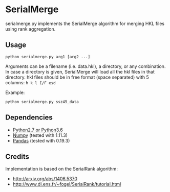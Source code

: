 # SerialMerge

serialmerge.py implements the SerialMerge algorithm for merging HKL files using rank aggregation.

## Usage

    python serialmerge.py arg1 [arg2 ...]

Arguments can be a filename (i.e. data.hkl), a directory, or any combination.
In case a directory is given, SerialMerge will load all the hkl files in that directory.
hkl files should be in free format (space separated) with 5 columns: `h k l I/F esd`

Example:

    python serialmerge.py ssz45_data

## Dependencies

 - [Python2.7 or Python3.6](https://www.python.org/)
 - [Numpy](http://www.numpy.org/) (tested with 1.11.3)
 - [Pandas](http://pandas.pydata.org/) (tested with 0.19.3)

## Credits

Implementation is based on the SerialRank algorithm:

 - <http://arxiv.org/abs/1406.5370>
 - <http://www.di.ens.fr/~fogel/SerialRank/tutorial.html>

